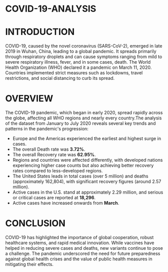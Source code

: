 # COVID-19-ANALYSIS
# INTRODUCTION
COVID-19, caused by the novel coronavirus (SARS-CoV-2), emerged in late 2019 in Wuhan, China, leading to a global pandemic. It spreads primarily through respiratory droplets and can cause symptoms ranging from mild to severe respiratory illness, fever, and in some cases, death. The World Health Organization (WHO) declared it a pandemic on March 11, 2020. Countries implemented strict measures such as lockdowns, travel restrictions, and social distancing to curb its spread.

# OVERVIEW
The COVID-19 pandemic, which began in early 2020, spread rapidly across the globe, affecting all WHO regions and nearly every country.The analysis of the dataset from January to July 2020 reveals several key trends and patterns in the pandemic's progression:
- Europe and the Americas experienced the earliest and highest surge in cases.
- The overall Death rate was **3.72%**.
- The overall Recovery rate was **62.95%**.
- Regions and countries were affected differently, with developed nations experiencing higher case counts but also achieving better recovery rates compared to less-developed regions.
- The United States leads in total cases (over 5 million) and deaths (approximately 162,804), with significant recovery figures (around 2.57 million).
- Active cases in the U.S. stand at approximately 2.29 million, and serious or critical cases are reported at **18,296**.
- Active cases have increased onwards from **March**.


# CONCLUSION
COVID-19 has highlighted the importance of global cooperation, robust healthcare systems, and rapid medical innovation. While vaccines have helped in reducing severe cases and deaths, new variants continue to pose a challenge. The pandemic underscored the need for future preparedness against global health crises and the value of public health measures in mitigating their effects.
